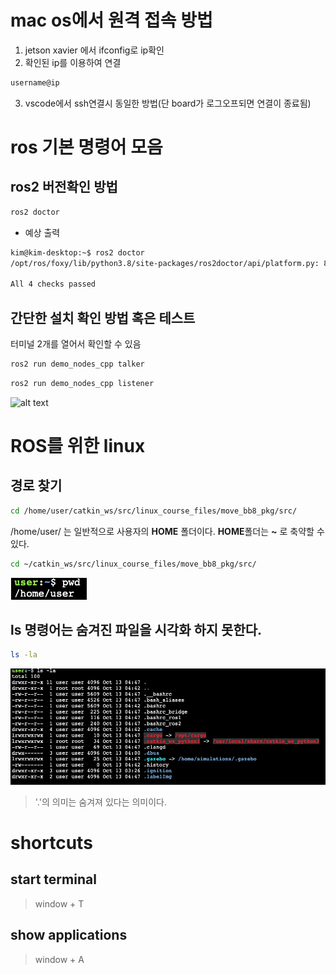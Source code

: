 # mac os에서 원격 접속 방법
1. jetson xavier 에서 ifconfig로 ip확인
2. 확인된 ip를 이용하여 연결
```bash
username@ip
```
3. vscode에서 ssh연결시 동일한 방법(단 board가 로그오프되면 연결이 종료됨)


# ros 기본 명령어 모음

## ros2 버전확인 방법

```bash
ros2 doctor
```

- 예상 출력

```bash
kim@kim-desktop:~$ ros2 doctor
/opt/ros/foxy/lib/python3.8/site-packages/ros2doctor/api/platform.py: 82: UserWarning: Distribution foxy is no longer supported or deprecated. To get the latest features, download the new versions at https://index.ros.org/doc/ros2/Installation/

All 4 checks passed
```

## 간단한 설치 확인 방법 혹은 테스트

터미널 2개를 열어서 확인할 수 있음

```bash
ros2 run demo_nodes_cpp talker
```

```bash
ros2 run demo_nodes_cpp listener
```


![alt text](image-8.png)


# ROS를 위한 linux

## 경로 찾기

```bash
cd /home/user/catkin_ws/src/linux_course_files/move_bb8_pkg/src/
```

/home/user/ 는 일반적으로 사용자의 **HOME** 폴더이다. **HOME**폴더는 **~** 로 축약할 수 있다.

```bash
cd ~/catkin_ws/src/linux_course_files/move_bb8_pkg/src/
```

![alt text](image-6.png)

## ls 명령어는 숨겨진 파일을 시각화 하지 못한다.

```bash
ls -la
```

![alt text](image-7.png)

> '.'의 의미는 숨겨져 있다는 의미이다.


# shortcuts
## start terminal

> window + T

## show applications

> window + A

